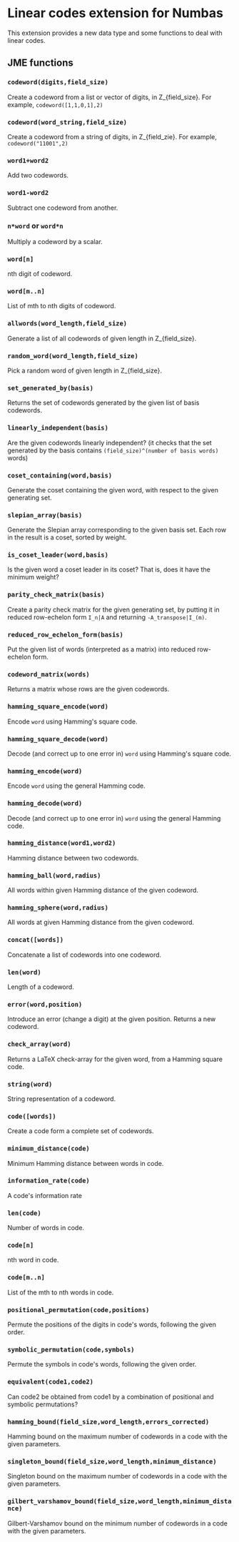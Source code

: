 Linear codes extension for Numbas
==========================

This extension provides a new data type and some functions to deal with linear codes.

JME functions
-------------

### `codeword(digits,field_size)`

Create a codeword from a list or vector of digits, in Z_{field_size}. For example, `codeword([1,1,0,1],2)`

### `codeword(word_string,field_size)`

Create a codeword from a string of digits, in Z_{field_zie}. For example, `codeword("11001",2)`

### `word1+word2`

Add two codewords. 

### `word1-word2`

Subtract one codeword from another.

### `n*word` or `word*n`

Multiply a codeword by a scalar.

### `word[n]`

nth digit of codeword.

### `word[m..n]`

List of mth to nth digits of codeword.

### `allwords(word_length,field_size)`

Generate a list of all codewords of given length in Z_{field_size}.

### `random_word(word_length,field_size)`

Pick a random word of given length in Z_{field_size}.

### `set_generated_by(basis)`

Returns the set of codewords generated by the given list of basis codewords.

### `linearly_independent(basis)`

Are the given codewords linearly independent? (it checks that the set generated by the basis contains `(field_size)^(number of basis words)` words)

### `coset_containing(word,basis)`

Generate the coset containing the given word, with respect to the given generating set.

### `slepian_array(basis)`

Generate the Slepian array corresponding to the given basis set. Each row in the result is a coset, sorted by weight.

### `is_coset_leader(word,basis)`

Is the given word a coset leader in its coset? That is, does it have the minimum weight?

### `parity_check_matrix(basis)`

Create a parity check matrix for the given generating set, by putting it in reduced row-echelon form `I_n|A` and returning `-A_transpose|I_(m)`.

### `reduced_row_echelon_form(basis)`

Put the given list of words (interpreted as a matrix) into reduced row-echelon form.

### `codeword_matrix(words)`

Returns a matrix whose rows are the given codewords.

### `hamming_square_encode(word)`

Encode `word` using Hamming's square code.

### `hamming_square_decode(word)`

Decode (and correct up to one error in) `word` using Hamming's square code.

### `hamming_encode(word)`

Encode `word` using the general Hamming code.

### `hamming_decode(word)`

Decode (and correct up to one error in) `word` using the general Hamming code.

### `hamming_distance(word1,word2)`

Hamming distance between two codewords.

### `hamming_ball(word,radius)`

All words within given Hamming distance of the given codeword.

### `hamming_sphere(word,radius)`

All words at given Hamming distance from the given codeword.

### `concat([words])`

Concatenate a list of codewords into one codeword.

### `len(word)`

Length of a codeword.

### `error(word,position)`

Introduce an error (change a digit) at the given position. Returns a new codeword.

### `check_array(word)`

Returns a LaTeX check-array for the given word, from a Hamming square code.

### `string(word)`

String representation of a codeword.

### `code([words])`

Create a code form a complete set of codewords.

### `minimum_distance(code)`

Minimum Hamming distance between words in code.

### `information_rate(code)`

A code's information rate

### `len(code)`

Number of words in code.

### `code[n]`

nth word in code.

### `code[m..n]`

List of the mth to nth words in code.

### `positional_permutation(code,positions)`

Permute the positions of the digits in code's words, following the given order.

### `symbolic_permutation(code,symbols)`

Permute the symbols in code's words, following the given order.

### `equivalent(code1,code2)`

Can code2 be obtained from code1 by a combination of positional and symbolic permutations?

### `hamming_bound(field_size,word_length,errors_corrected)`

Hamming bound on the maximum number of codewords in a code with the given parameters.

### `singleton_bound(field_size,word_length,minimum_distance)`

Singleton bound on the maximum number of codewords in a code with the given parameters.

### `gilbert_varshamov_bound(field_size,word_length,minimum_distance)`

Gilbert-Varshamov bound on the minimum number of codewords in a code with the given parameters.

